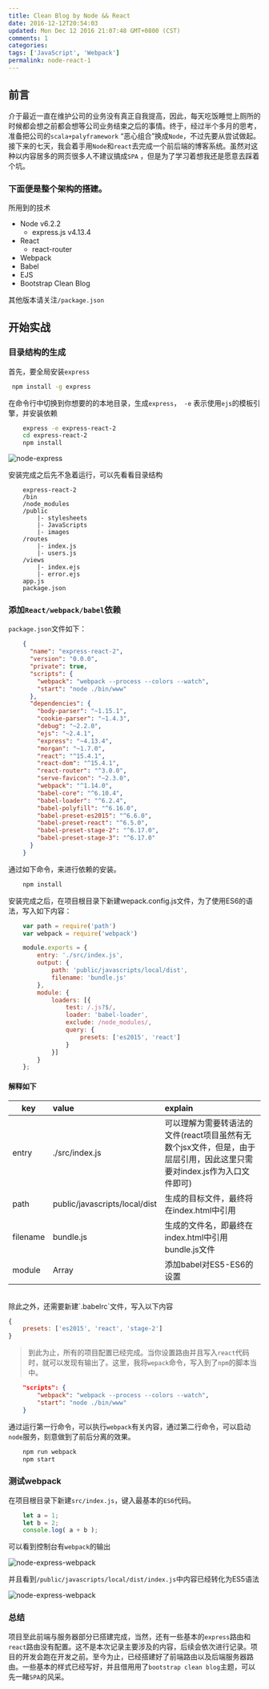 ```yaml
---
title: Clean Blog by Node && React
date: 2016-12-12T20:54:03
updated: Mon Dec 12 2016 21:07:48 GMT+0800 (CST)
comments: 1
categories:
tags: ['JavaScript', 'Webpack']
permalink: node-react-1
---
```


## 前言

介于最近一直在维护公司的业务没有真正自我提高，因此，每天吃饭睡觉上厕所的时候都会想之前都会想等公司业务结束之后的事情。终于，经过半个多月的思考，准备把公司的`scala+palyframework` “恶心组合”换成`Node`，不过先要从尝试做起。接下来的七天，我会着手用`Node`和`react`去完成一个前后端的博客系统。虽然对这种以内容居多的网页很多人不建议搞成`SPA` ，但是为了学习着想我还是愿意去踩着个坑。



<!--more-->
### 下面便是整个架构的搭建。

所用到的技术

- Node   			v6.2.2
  - express.js  	   v4.13.4
- React
  - react-router
- Webpack
- Babel
- EJS
- Bootstrap Clean Blog

其他版本请关注`/package.json`

## 开始实战

### 目录结构的生成

首先，要全局安装`express`

```bash
 npm install -g express

```

在命令行中切换到你想要的的本地目录，生成`express`，` -e` 表示使用`ejs`的模板引擎，并安装依赖
```bash
    express -e express-react-2
    cd express-react-2
    npm install
```
![node-express](https://images-manager.oss-cn-shanghai.aliyuncs.com/static/node-react/node-react-1.png)

安装完成之后先不急着运行，可以先看看目录结构
```
    express-react-2
    /bin
    /node_modules
    /public
    	|- stylesheets
    	|- JavaScripts
    	|- images
    /routes
    	|- index.js
    	|- users.js
    /views
    	|- index.ejs
    	|- error.ejs
    app.js
    package.json
 ```



### 添加`React/webpack/babel`依赖

`package.json`文件如下：
```json
    {
      "name": "express-react-2",
      "version": "0.0.0",
      "private": true,
      "scripts": {
        "webpack": "webpack --process --colors --watch",
        "start": "node ./bin/www"
      },
      "dependencies": {
        "body-parser": "~1.15.1",
        "cookie-parser": "~1.4.3",
        "debug": "~2.2.0",
        "ejs": "~2.4.1",
        "express": "~4.13.4",
        "morgan": "~1.7.0",
        "react": "^15.4.1",
        "react-dom": "^15.4.1",
        "react-router": "^3.0.0",
        "serve-favicon": "~2.3.0",
        "webpack": "^1.14.0",
        "babel-core": "^6.10.4",
        "babel-loader": "^6.2.4",
        "babel-polyfill": "^6.16.0",
        "babel-preset-es2015": "^6.6.0",
        "babel-preset-react": "^6.5.0",
        "babel-preset-stage-2": "^6.17.0",
        "babel-preset-stage-3": "^6.17.0"
      }
    }
```
通过如下命令，来进行依赖的安装。

```bash
    npm install
```


安装完成之后，在项目根目录下新建wepack.config.js文件，为了使用ES6的语法，写入如下内容：
```jsx
    var path = require('path')
    var webpack = require('webpack')

    module.exports = {
        entry: './src/index.js',
        output: {
            path: 'public/javascripts/local/dist',
            filename: 'bundle.js'
        },
        module: {
            loaders: [{
                test: /.js?$/,
                loader: 'babel-loader',
                exclude: /node_modules/,
                query: {
                    presets: ['es2015', 'react']
                }
            }]
        }
    };
```
#### 解释如下
| key        |value           | explain  |
| ------------- |:-------------|:-----|
| entry      | ./src/index.js | 可以理解为需要转语法的文件(react项目虽然有无数个jsx文件，但是，由于层层引用，因此这里只需要对index.js作为入口文件即可) |
| path      |public/javascripts/local/dist      |   生成的目标文件，最终将在index.html中引用 |
| filename |bundle.js    |  生成的文件名，即最终在index.html中引用bundle.js文件  |
 | module |Array    |  	添加babel对ES5-ES6的设置 |

<br/>
除此之外，还需要新建`.babelrc`文件，写入以下内容

```js
{
    presets: ['es2015', 'react', 'stage-2']
}
```
> 到此为止，所有的项目配置已经完成。当你设置路由并且写入`react`代码时，就可以发现有输出了。这里，我将`wepack`命令，写入到了`npm`的脚本当中。


```json
    "scripts": {
        "webpack": "webpack --process --colors --watch",
        "start": "node ./bin/www"
    }
```
通过运行第一行命令，可以执行`webpack`有关内容，通过第二行命令，可以启动`node`服务，刻意做到了前后分离的效果。

```bash
    npm run webpack
    npm start
```
### 测试webpack

在项目根目录下新建`src/index.js`，键入最基本的`ES6`代码。
```jsx
    let a = 1;
    let b = 2;
    console.log( a + b );
```
可以看到控制台有`webpack`的输出

![node-express-webpack](https://images-manager.oss-cn-shanghai.aliyuncs.com/static/node-react/node-react-2.png)

并且看到`/public/javascripts/local/dist/index.js`中内容已经转化为ES5语法

![node-express-webpack](https://images-manager.oss-cn-shanghai.aliyuncs.com/static/node-react/node-react-3.png)


### 总结

项目至此前端与服务器部分已搭建完成，当然，还有一些基本的`express`路由和`react`路由没有配置。这不是本次记录主要涉及的内容，后续会依次进行记录。项目的开发会跑在开发之前。至今为止，已经搭建好了前端路由以及后端服务器路由。一些基本的样式已经写好，并且借用用了`bootstrap clean blog`主题，可以先一睹`SPA`的风采。




